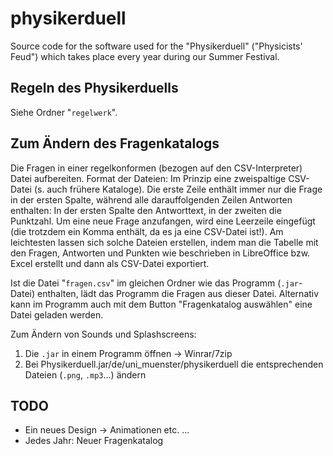 # physikerduell
Source code for the software used for the "Physikerduell" ("Physicists' Feud") which takes place every year during our Summer Festival.

## Regeln des Physikerduells
Siehe Ordner "`regelwerk`".

## Zum Ändern des Fragenkatalogs
Die Fragen in einer regelkonformen (bezogen auf den CSV-Interpreter) Datei aufbereiten.
Format der Dateien: Im Prinzip eine zweispaltige CSV-Datei (s. auch frühere Kataloge).
Die erste Zeile enthält immer nur die Frage in der ersten Spalte, während alle darauffolgenden
Zeilen Antworten enthalten: In der ersten Spalte den Antworttext, in der zweiten die Punktzahl.
Um eine neue Frage anzufangen, wird eine Leerzeile eingefügt (die trotzdem ein Komma enthält,
da es ja eine CSV-Datei ist!). Am leichtesten lassen sich solche Dateien erstellen, indem man
die Tabelle mit den Fragen, Antworten und Punkten wie beschrieben in LibreOffice bzw. Excel
erstellt und dann als CSV-Datei exportiert.

Ist die Datei "`fragen.csv`" im gleichen Ordner wie das Programm (`.jar`-Datei) enthalten,
lädt das Programm die Fragen aus dieser Datei. Alternativ kann im Programm auch mit
dem Button "Fragenkatalog auswählen" eine Datei geladen werden.

Zum Ändern von Sounds und Splashscreens:
1. Die `.jar` in einem Programm öffnen -> Winrar/7zip
2. Bei Physikerduell.jar/de/uni_muenster/physikerduell die entsprechenden Dateien (`.png`, `.mp3`...) ändern

## TODO
- Ein neues Design -> Animationen etc. ...
- Jedes Jahr: Neuer Fragenkatalog

